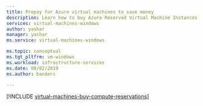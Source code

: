 ```yaml
---
title: Prepay for Azure virtual machines to save money
description: Learn how to buy Azure Reserved Virtual Machine Instances to save on your compute costs.
services: virtual-machines-windows
author: yashar
manager: yashar
ms.service: virtual-machines-windows

ms.topic: conceptual
ms.tgt_pltfrm: vm-windows
ms.workload: infrastructure-services
ms.date: 08/02/2019
ms.author: banders

---
```

[!INCLUDE [virtual-machines-buy-compute-reservations](../../../includes/virtual-machines-common-prepay-reserved-vm-instances.md)]
